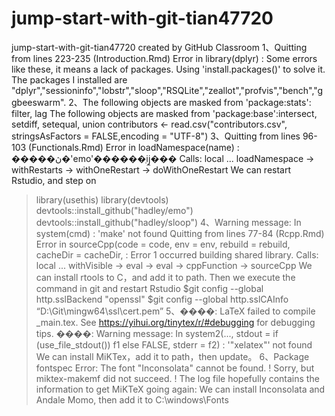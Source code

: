 # jump-start-with-git-tian47720
jump-start-with-git-tian47720 created by GitHub Classroom
1、Quitting from lines 223-235 (Introduction.Rmd) 
Error in library(dplyr) :
Some errors like these, it means a lack of packages. Using 'install.packages()' to solve it. The packages I installed are "dplyr","sessioninfo","lobstr","sloop","RSQLite","zeallot","profvis","bench","ggbeeswarm".
2、The following objects are masked from 'package:stats': filter, lag
The following objects are masked from 'package:base':intersect, setdiff, setequal, union
contributors <- read.csv("contributors.csv", stringsAsFactors = FALSE,encoding = "UTF-8")
3、Quitting from lines 96-103 (Functionals.Rmd) 
Error in loadNamespace(name) : �����ڽ�'emo'������ֵĳ̼���
Calls: local ... loadNamespace -> withRestarts -> withOneRestart -> doWithOneRestart
We can restart Rstudio, and  step on 
> library(usethis)
> library(devtools)
> devtools::install_github("hadley/emo")
> devtools::install_github("hadley/sloop")
4、Warning message:
In system(cmd) : 'make' not found
Quitting from lines 77-84 (Rcpp.Rmd) 
Error in sourceCpp(code = code, env = env, rebuild = rebuild, cacheDir = cacheDir,  : 
  Error 1 occurred building shared library.
Calls: local ... withVisible -> eval -> eval -> cppFunction -> sourceCpp
We can install rtools to C，and add it to path. Then we execute the command in git and restart Rstudio
$git config --global http.sslBackend "openssl"
$git config --global http.sslCAInfo “D:\Git\mingw64\ssl\cert.pem”
5、����: LaTeX failed to compile _main.tex. See https://yihui.org/tinytex/r/#debugging for debugging tips.
����: Warning message:
In system2(..., stdout = if (use_file_stdout()) f1 else FALSE, stderr = f2) :
  '"xelatex"' not found
We can install MiKTex，add it to path，then update。
6、Package fontspec Error: The font "Inconsolata" cannot be found.
! Sorry, but miktex-makemf did not succeed.
! The log file hopefully contains the information to get MiKTeX going again:
We can install Inconsolata and Andale Momo, then add it to C:\windows\Fonts
